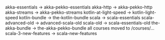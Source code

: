 akka-essentials -> akka-pekko-essentials
akka-http -> akka-pekko-http
akka-streams -> akka-pekko-streams
kotlin-at-light-speed -> kotlin-light-speed
kotlin-bundle -> the-kotlin-bundle
scala -> scala-essentials
scala-advanced-old -> advanced-scala-old
scala-old -> scala-essentials-old
the-akka-bundle -> the-akka-pekko-bundle
all courses moved to /courses/...
scala-3-new-features -> scala-new-features

